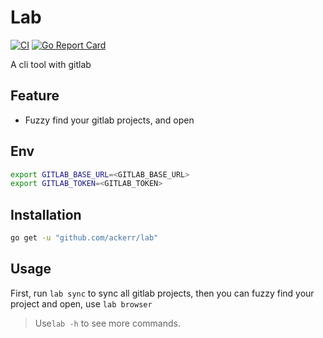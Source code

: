 # Lab

[![CI](https://github.com/Ackerr/lab/workflows/CI/badge.svg)](https://github.com/Ackerr/lab)
[![Go Report Card](https://goreportcard.com/badge/github.com/ackerr/lab)](https://goreportcard.com/report/github.com/ackerr/lab)

A cli tool with gitlab

## Feature

- Fuzzy find your gitlab projects, and open

## Env

```bash
export GITLAB_BASE_URL=<GITLAB_BASE_URL>
export GITLAB_TOKEN=<GITLAB_TOKEN>
```

## Installation

```bash
go get -u "github.com/ackerr/lab"
```

## Usage

First, run `lab sync` to sync all gitlab projects, then you can fuzzy find your project and open, use `lab browser`

> Use`lab -h` to see more commands.
